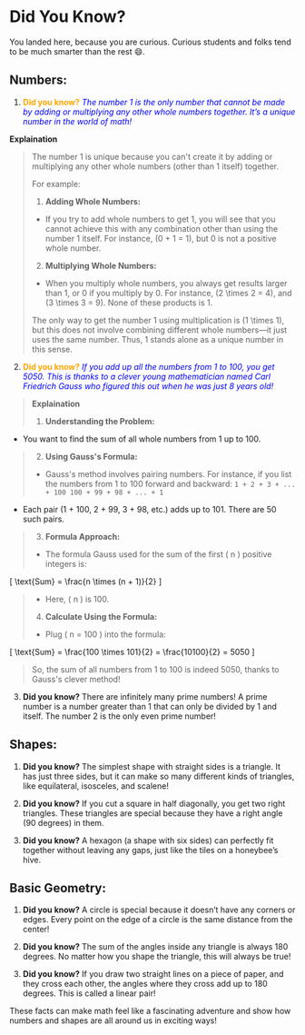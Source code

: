 # Did You Know?

You landed here, because you are curious. Curious students and folks tend to be much smarter than the rest 😄.

## Numbers:
1. <span style="color: orange; font-weight:bold; font-style: normal">Did you know?</span> <span style="color: blue; font-weight:normal; font-style: italic">The number 1 is the only number that cannot be made by adding or multiplying any other whole numbers together. It’s a unique number in the world of math!</span> 

**Explaination**

>The number 1 is unique because you can't create it by adding or multiplying any other whole numbers (other than 1 itself) together. 
>
>For example:
>
>1. **Adding Whole Numbers:**
>   - If you try to add whole numbers to get 1, you will see that you cannot achieve this with any combination other than using the number 1 itself. For instance, \(0 + 1 = 1\), but 0 is not a positive whole number.
>
>2. **Multiplying Whole Numbers:**
>   - When you multiply whole numbers, you always get results larger than 1, or 0 if you multiply by 0. For instance, \(2 \times 2 = 4\), and \(3 \times 3 = 9\). None of these products is 1.
>
>The only way to get the number 1 using multiplication is \(1 \times 1\), but this does not involve combining different whole numbers—it just uses the same number.
>Thus, 1 stands alone as a unique number in this sense.

2. <span style="color: orange; font-weight:bold; font-style: normal">Did you know?</span> <span style="color: blue; font-weight:normal; font-style: italic">If you add up all the numbers from 1 to 100, you get 5050. This is thanks to a clever young mathematician named Carl Friedrich Gauss who figured this out when he was just 8 years old!</span> 

>**Explaination**
>
>1. **Understanding the Problem:**
   - You want to find the sum of all whole numbers from 1 up to 100.
>
>2. **Using Gauss's Formula:**
>   - Gauss's method involves pairing numbers. For instance, if you list the numbers from 1 to 100 forward and backward:
     ```
     1 + 2 + 3 + ... + 100
     100 + 99 + 98 + ... + 1
     ```
   - Each pair (1 + 100, 2 + 99, 3 + 98, etc.) adds up to 101. There are 50 such pairs.
>
>3. **Formula Approach:**
>   - The formula Gauss used for the sum of the first \( n \) positive integers is:

\[
\text{Sum} = \frac{n \times (n + 1)}{2}
\]
>   - Here, \( n \) is 100.
>
>4. **Calculate Using the Formula:**
>   - Plug \( n = 100 \) into the formula:
>

\[
\text{Sum} = \frac{100 \times 101}{2} = \frac{10100}{2} = 5050
\]

>So, the sum of all numbers from 1 to 100 is indeed 5050, thanks to Gauss's clever method!

3. **Did you know?** There are infinitely many prime numbers! A prime number is a number greater than 1 that can only be divided by 1 and itself. The number 2 is the only even prime number!

## Shapes:
1. **Did you know?** The simplest shape with straight sides is a triangle. It has just three sides, but it can make so many different kinds of triangles, like equilateral, isosceles, and scalene!

2. **Did you know?** If you cut a square in half diagonally, you get two right triangles. These triangles are special because they have a right angle (90 degrees) in them.

3. **Did you know?** A hexagon (a shape with six sides) can perfectly fit together without leaving any gaps, just like the tiles on a honeybee’s hive. 

## Basic Geometry:
1. **Did you know?** A circle is special because it doesn’t have any corners or edges. Every point on the edge of a circle is the same distance from the center!

2. **Did you know?** The sum of the angles inside any triangle is always 180 degrees. No matter how you shape the triangle, this will always be true!

3. **Did you know?** If you draw two straight lines on a piece of paper, and they cross each other, the angles where they cross add up to 180 degrees. This is called a linear pair!

These facts can make math feel like a fascinating adventure and show how numbers and shapes are all around us in exciting ways!